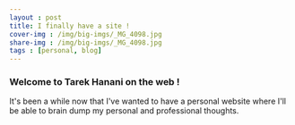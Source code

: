 ```yaml
---
layout : post
title: I finally have a site !
cover-img : /img/big-imgs/_MG_4098.jpg
share-img : /img/big-imgs/_MG_4098.jpg
tags : [personal, blog]
---
```


### Welcome to Tarek Hanani on the web !

It's been a while now that I've wanted to have a personal website where I'll be able to brain dump my personal and professional thoughts.